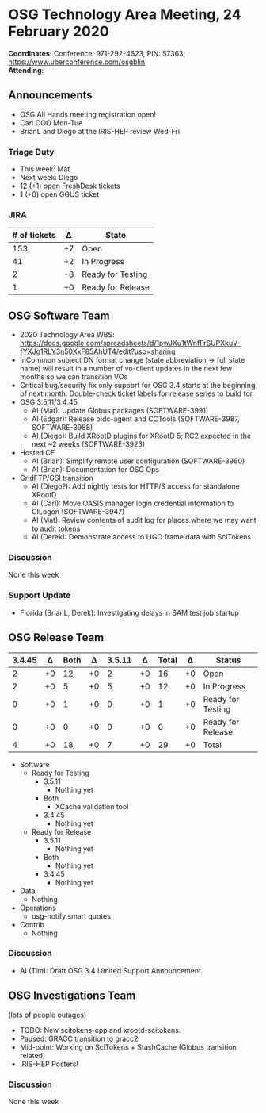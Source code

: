 # OSG Technology Area Meeting, 24 February 2020

**Coordinates:** Conference: 971-292-4623, PIN: 57363; <https://www.uberconference.com/osgblin>  
**Attending**:


## Announcements

-   OSG All Hands meeting registration open!
-   Carl OOO Mon-Tue
-   BrianL and Diego at the IRIS-HEP review Wed-Fri


### Triage Duty

-   This week: Mat
-   Next week: Diego
-   12 (+1) open FreshDesk tickets
-   1 (+0) open GGUS ticket


### JIRA

| # of tickets | &Delta; | State             |
|------------ |------- |----------------- |
| 153          | +7      | Open              |
| 41           | +2      | In Progress       |
| 2            | -8      | Ready for Testing |
| 1            | +0      | Ready for Release |


## OSG Software Team

-   2020 Technology Area WBS: <https://docs.google.com/spreadsheets/d/1pwJXu1tWnfFrSUPXkuV-fYXJg1RLY3n50XxF85AhUT4/edit?usp=sharing>
-   InCommon subject DN format change (state abbreviation -> full state name) will result in a number of vo-client updates in the next few months so we can transition VOs
-   Critical bug/security fix only support for OSG 3.4 starts at the beginning of next month. Double-check ticket labels for release series to build for.
-   OSG 3.5.11/3.4.45  
    -   AI (Mat): Update Globus packages (SOFTWARE-3991)
    -   AI (Edgar): Release oidc-agent and CCTools (SOFTWARE-3987, SOFTWARE-3988)
    -   AI (Diego): Build XRootD plugins for XRootD 5; RC2 expected in the next ~2 weeks (SOFTWARE-3923)
-   Hosted CE  
    -   AI (Brian): Simplify remote user configuration (SOFTWARE-3960)
    -   AI (Brian): Documentation for OSG Ops
-   GridFTP/GSI transition  
    -   AI (Diego?): Add nightly tests for HTTP/S access for standalone XRootD
    -   AI (Carl): Move OASIS manager login credential information to CILogon (SOFTWARE-3947)
    -   AI (Mat): Review contents of audit log for places where we may want to audit tokens
    -   AI (Derek): Demonstrate access to LIGO frame data with SciTokens


### Discussion

None this week  


### Support Update

-   Florida (BrianL, Derek): Investigating delays in SAM test job startup


## OSG Release Team

| 3.4.45 | &Delta; | Both | &Delta; | 3.5.11 | &Delta; | Total | &Delta; | Status            |
| ------ | ------- | ---- | ------- | ------ | ------- | ----- | ------- | ----------------- |
| 2      | +0      | 12   | +0      | 2      | +0      | 16    | +0      | Open              |
| 2      | +0      | 5    | +0      | 5      | +0      | 12    | +0      | In Progress       |
| 0      | +0      | 1    | +0      | 0      | +0      | 1     | +0      | Ready for Testing |
| 0      | +0      | 0    | +0      | 0      | +0      | 0     | +0      | Ready for Release |
| 4      | +0      | 18   | +0      | 7      | +0      | 29    | +0      | Total             |

-   Software  
    -   Ready for Testing  
        -   3.5.11  
            -   Nothing yet
        -   Both  
            -   XCache validation tool
        -   3.4.45  
            -   Nothing yet
    -   Ready for Release  
        -   3.5.11  
            -   Nothing yet
        -   Both  
            -   Nothing yet
        -   3.4.45  
            -   Nothing yet
-   Data  
    -   Nothing
-   Operations  
    -   osg-notify smart quotes
-   Contrib  
    -   Nothing


### Discussion

-   AI (Tim): Draft OSG 3.4 Limited Support Announcement.


## OSG Investigations Team

(lots of people outages)  

-   TODO: New scitokens-cpp and xrootd-scitokens.
-   Paused: GRACC transition to gracc2
-   Mid-point: Working on SciTokens + StashCache (Globus transition related)
-   IRIS-HEP Posters!


### Discussion

None this week
